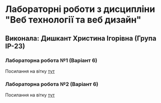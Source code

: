 # Лабораторні роботи з дисципліни "Веб технології та веб дизайн"

## Виконала: Дишкант Христина Ігорівна (Група ІР-23)

### Лабораторна робота №1 (Варіант 6)
Посилання на вітку [тут](https://github.com/KhrystynaDyshakant/WEB-LABS/pull/1)
### Лабораторна робота №2 (Варіант 6)
Посилання на вітку [тут](https://github.com/KhrystynaDyshakant/WEB-LABS/pull/2)
